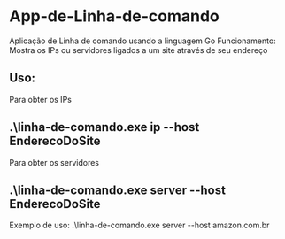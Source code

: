 # App-de-Linha-de-comando
Aplicação de Linha de comando usando a linguagem Go
Funcionamento: Mostra os IPs ou servidores ligados a um site através de seu endereço

Uso: 
------------------
 Para obter os IPs

 .\linha-de-comando.exe ip --host EnderecoDoSite
------------------
 Para obter os servidores

 .\linha-de-comando.exe server --host EnderecoDoSite
------------------

Exemplo de uso: .\linha-de-comando.exe server --host amazon.com.br
